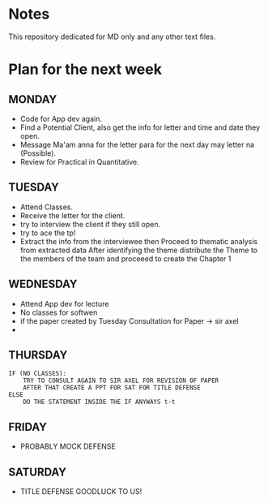 # Notes
This repository dedicated for MD only and any other text files.

# Plan for the next week

## MONDAY
- Code for App dev again.
- Find a Potential Client, also get the info for letter and time and date they open.
- Message Ma'am anna for the letter para for the next day may letter na (Possible).
- Review for Practical in Quantitative.
  
## TUESDAY
- Attend Classes.
- Receive the letter for the client.
- try to interview the client if they still open.
- try to ace the tp!
- Extract the info from the interviewee
  then Proceed to thematic analysis from extracted data
  After identifying the theme distribute the Theme to the members of the team 
  and proceeed to create the Chapter 1
  
## WEDNESDAY
- Attend App dev for lecture
- No classes for softwen
- if the paper created by Tuesday Consultation for Paper -> sir axel
- 
## THURSDAY
    IF (NO CLASSES):
        TRY TO CONSULT AGAIN TO SIR AXEL FOR REVISION OF PAPER
        AFTER THAT CREATE A PPT FOR SAT FOR TITLE DEFENSE
    ELSE
        DO THE STATEMENT INSIDE THE IF ANYWAYS t-t
        
## FRIDAY
- PROBABLY MOCK DEFENSE

## SATURDAY
- TITLE DEFENSE GOODLUCK TO US!
